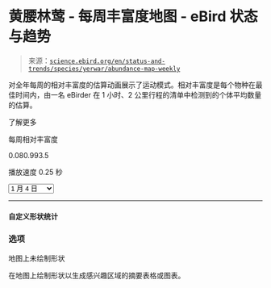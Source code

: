 <!--yml

类别：未分类

日期：2024 年 5 月 27 日 14:30:46

-->

# 黄腰林莺 - 每周丰富度地图 - eBird 状态与趋势

> 来源：[`science.ebird.org/en/status-and-trends/species/yerwar/abundance-map-weekly`](https://science.ebird.org/en/status-and-trends/species/yerwar/abundance-map-weekly)

<main class="StVizLegend-main">

对全年每周的相对丰富度的估算动画展示了运动模式。相对丰富度是每个物种在最佳时间内，由一名 eBirder 在 1 小时、2 公里行程的清单中检测到的个体平均数量的估算。

了解更多

每周相对丰富度

0.080.993.5

播放速度 0.25 秒

<select id="week-select" value="1" class="InputSelect-select"><option value="1" selected="selected">1 月 4 日</option> <option value="2">1 月 11 日</option> <option value="3">1 月 18 日</option> <option value="4">1 月 25 日</option> <option value="5">2 月 1 日</option> <option value="6">2 月 8 日</option> <option value="7">2 月 15 日</option> <option value="8">2 月 22 日</option> <option value="9">3 月 1 日</option> <option value="10">3 月 8 日</option> <option value="11">3 月 15 日</option> <option value="12">3 月 22 日</option> <option value="13">3 月 29 日</option> <option value="14">4 月 5 日</option> <option value="15">4 月 12 日</option> <option value="16">4 月 19 日</option> <option value="17">4 月 26 日</option> <option value="18">5 月 3 日</option> <option value="19">5 月 10 日</option> <option value="20">5 月 17 日</option> <option value="21">5 月 24 日</option> <option value="22">5 月 31 日</option> <option value="23">6 月 7 日</option> <option value="24">6 月 14 日</option> <option value="25">6 月 21 日</option> <option value="26">6 月 28 日</option> <option value="27">7 月 5 日</option> <option value="28">7 月 12 日</option> <option value="29">7 月 19 日</option> <option value="30">7 月 26 日</option> <option value="31">8 月 2 日</option> <option value="32">8 月 9 日</option> <option value="33">8 月 16 日</option> <option value="34">8 月 23 日</option> <option value="35">8 月 30 日</option> <option value="36">9 月 6 日</option> <option value="37">9 月 13 日</option> <option value="38">9 月 20 日</option> <option value="39">9 月 27 日</option> <option value="40">10 月 4 日</option> <option value="41">10 月 11 日</option> <option value="42">10 月 18 日</option> <option value="43">10 月 25 日</option> <option value="44">11 月 1 日</option> <option value="45">11 月 8 日</option> <option value="46">11 月 15 日</option> <option value="47">11 月 22 日</option> <option value="48">11 月 29 日</option> <option value="49">12 月 6 日</option> <option value="50">12 月 13 日</option> <option value="51">12 月 20 日</option> <option value="52">12 月 27 日</option></select>

* * *

#### 自定义形状统计

### 选项

地图上未绘制形状

在地图上绘制形状以生成感兴趣区域的摘要表格或图表。

</main>
